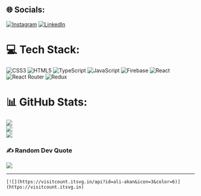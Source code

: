 
## 🌐 Socials:
[![Instagram](https://img.shields.io/badge/Instagram-%23E4405F.svg?logo=Instagram&logoColor=white)](https://instagram.com/aliakanbb) [![LinkedIn](https://img.shields.io/badge/LinkedIn-%230077B5.svg?logo=linkedin&logoColor=white)](https://linkedin.com/in/muhammed-ali-akan-36258315b/) 

# 💻 Tech Stack:
![CSS3](https://img.shields.io/badge/css3-%231572B6.svg?style=for-the-badge&logo=css3&logoColor=white) ![HTML5](https://img.shields.io/badge/html5-%23E34F26.svg?style=for-the-badge&logo=html5&logoColor=white) ![TypeScript](https://img.shields.io/badge/typescript-%23007ACC.svg?style=for-the-badge&logo=typescript&logoColor=white) ![JavaScript](https://img.shields.io/badge/javascript-%23323330.svg?style=for-the-badge&logo=javascript&logoColor=%23F7DF1E) ![Firebase](https://img.shields.io/badge/firebase-%23039BE5.svg?style=for-the-badge&logo=firebase) ![React](https://img.shields.io/badge/react-%2320232a.svg?style=for-the-badge&logo=react&logoColor=%2361DAFB) ![React Router](https://img.shields.io/badge/React_Router-CA4245?style=for-the-badge&logo=react-router&logoColor=white) ![Redux](https://img.shields.io/badge/redux-%23593d88.svg?style=for-the-badge&logo=redux&logoColor=white)
# 📊 GitHub Stats:
   ![](https://github-readme-stats.vercel.app/api?username=ali-akan&theme=midnight-purple&hide_border=false&include_all_commits=true&count_private=true)<br/>
   ![](https://github-readme-streak-stats.herokuapp.com/?user=ali-akan&theme=midnight-purple&hide_border=false)<br/>![](https://github-readme-stats.vercel.app/api/top-langs/?username=ali-akan&theme=midnightpurple&hide_border=false&include_all_commits=true&count_private=true&layout=compact)

   ### ✍️ Random Dev Quote
   ![](https://quotes-github-readme.vercel.app/api?type=horizontal&theme=dark)

---
    [![](https://visitcount.itsvg.in/api?id=ali-akan&icon=3&color=6)](https://visitcount.itsvg.in)

<!-- Proudly created with GPRM ( https://gprm.itsvg.in ) -->
